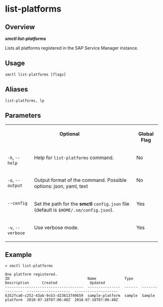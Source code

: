 <!-- loio98f44611f4c74010b41978fc8332a291 -->

# list-platforms



<a name="loio98f44611f4c74010b41978fc8332a291__section_xcr_2nt_pkb"/>

## Overview



***smctl list-platforms*** 

Lists all platforms registered in the SAP Service Manager instance.



<a name="loio98f44611f4c74010b41978fc8332a291__section_fp5_f4t_pkb"/>

## Usage

`smctl list-platforms [flags]`



<a name="loio98f44611f4c74010b41978fc8332a291__section_ppz_kpt_pkb"/>

## Aliases

`list-platforms, lp`



<a name="loio98f44611f4c74010b41978fc8332a291__section_hdy_lpt_pkb"/>

## Parameters


<table>
<tr>
<th valign="top" colspan="2">

Optional



</th>
<th valign="top">

Global Flag



</th>
</tr>
<tr>
<td valign="top">

`-h`, `--help`



</td>
<td valign="top">

Help for `list-platforms` command.



</td>
<td valign="top">

No



</td>
</tr>
<tr>
<td valign="top">

`-o`, `--output`



</td>
<td valign="top">

Output format of the command. Possible options: json, yaml, text



</td>
<td valign="top">

No



</td>
</tr>
<tr>
<td valign="top">

`--config`



</td>
<td valign="top">

Set the path for the **smctl** `config.json` file \(default is `$HOME/.sm/config.json`\).



</td>
<td valign="top">

Yes



</td>
</tr>
<tr>
<td valign="top">

`-v`, `--verbose`



</td>
<td valign="top">

Use verbose mode.



</td>
<td valign="top">

Yes



</td>
</tr>
</table>



<a name="loio98f44611f4c74010b41978fc8332a291__section_wv2_4pt_pkb"/>

## Example

```
> smctl list-platforms 

One platform registered.
ID                                    Name             Type    Description      Created               Updated               
------------------------------------  ---------------  ------  ---------------  --------------------  --------------------  
6352fca0-c252-43ab-9cb3-d23613749b59  sample-platform  sample  Sample platform  2018-07-18T07:06:40Z  2018-07-18T07:06:40Z
```

